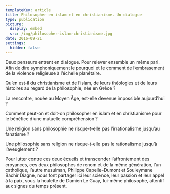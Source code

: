 ```yaml
---
templateKey: article
title: Philosopher en islam et en christianisme. Un dialogue
type: publication
picture:
  display: embed
  src: /img/philosopher-islam-christianisme.jpg
date: 2016-09-21
settings:
  hidden: false
---
```

Deux penseurs entrent en dialogue. Pour relever ensemble un même pari. Afin de dire symphoniquement le pourquoi et le comment de l’embrasement de la violence religieuse à l’échelle planétaire. 

Qu’en est-il du christianisme et de l’islam, de leurs théologies et de leurs histoires au regard de la philosophie, née en Grèce ? 

La rencontre, nouée au Moyen Âge, est-elle devenue impossible aujourd’hui ? 

Comment peut-on et doit-on philosopher en islam et en christianisme pour le bénéfice d’une mutuelle compréhension ? 

Une religion sans philosophie ne risque-t-elle pas l’irrationalisme jusqu’au fanatisme ? 

Une philosophie sans religion ne risque-t-elle pas le rationalisme jusqu’à l’aveuglement ?


Pour lutter contre ces deux écueils et transcender l’affrontement des croyances, ces deux philosophes de renom et de la même génération, l’un catholique, l’autre musulman, Philippe Capelle-Dumont et Souleymane Bachir Diagne, nous font partager ici leur science, leur passion et leur appel à la paix, sous la houlette de Damien Le Guay, lui-même philosophe, attentif aux signes du temps présent.